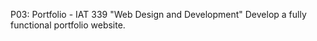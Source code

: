 P03: Portfolio - IAT 339 "Web Design and Development"
Develop a fully functional portfolio website. 
